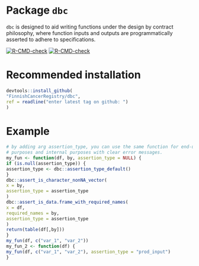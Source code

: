 
<!-- generated by R package codedoc; do not modify! -->

# Package `dbc`


`dbc` is designed to aid writing functions under the design by contract
philosophy, where function inputs and outputs are programmatically
asserted to adhere to specifications.

<!-- badges: start -->
[![R-CMD-check](https://github.com/WetRobot/dbc/actions/workflows/R-CMD-check.yaml/badge.svg)](https://github.com/WetRobot/dbc/actions/workflows/R-CMD-check.yaml)
[![R-CMD-check](https://github.com/FinnishCancerRegistry/dbc/actions/workflows/R-CMD-check.yaml/badge.svg)](https://github.com/FinnishCancerRegistry/dbc/actions/workflows/R-CMD-check.yaml)
<!-- badges: end -->

# Recommended installation

```r
devtools::install_github(
"FinnishCancerRegistry/dbc",
ref = readline("enter latest tag on github: ")
)
```

# Example
```r
# by adding arg assertion_type, you can use the same function for end-user
# purposes and internal purposes with clear error messages.
my_fun <- function(df, by, assertion_type = NULL) {
if (is.null(assertion_type)) {
assertion_type <- dbc::assertion_type_default()
}
dbc::assert_is_character_nonNA_vector(
x = by,
assertion_type = assertion_type
)
dbc::assert_is_data.frame_with_required_names(
x = df,
required_names = by,
assertion_type = assertion_type
)
return(table(df[,by]))
}
my_fun(df, c("var_1", "var_2"))
my_fun_2 <- function(df) {
my_fun(df, c("var_1", "var_2"), assertion_type = "prod_input")
}
```




